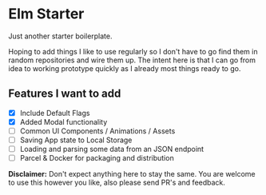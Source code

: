 # Elm Starter 

Just another starter boilerplate.

Hoping to add things I like to use regularly so I don't have to go find them in random repositories and wire them up. The intent here is that I can go from idea to working prototype quickly as I already most things ready to go.

## Features I want to add

- [x] Include Default Flags
- [x] Added Modal functionality
- [ ] Common UI Components / Animations / Assets
- [ ] Saving App state to Local Storage
- [ ] Loading and parsing some data from an JSON endpoint
- [ ] Parcel & Docker for packaging and distribution

**Disclaimer:** Don't expect anything here to stay the same. You are welcome to use this however you like, also please send PR's and feedback.

